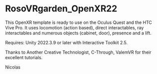 # RosoVRgarden_OpenXR22
 
This OpenXR template is ready to use on the Oculus Quest and the HTC Vive Pro. It uses locomotion (action based), direct interactables, ray interactables and numerous objects (cabinet, door), presence and a lift.

Requires: Unity 2022.3.9 or later with Interactive Toolkit 2.5.

Thanks to Another Creative Technologist, C-Through, ValemVR for their excellent tutorials.

Nicolas
